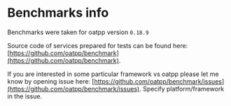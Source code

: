 # Benchmarks info <seo/>

Benchmarks were taken for oatpp version `0.18.9`  


Source code of services prepared for tests can be found here: [https://github.com/oatpp/benchmark](https://github.com/oatpp/benchmark).  


If you are interested in some particular framework vs oatpp please let me know by opening issue here: [https://github.com/oatpp/benchmark/issues](https://github.com/oatpp/benchmark/issues). Specify platform/framework in the issue.